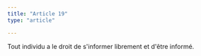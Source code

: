 ```yaml
---
title: "Article 19"
type: "article"

---
```




Tout individu a le droit de s'informer librement et d'être informé.
